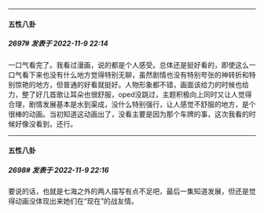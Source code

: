 

*****

####  五性八卦  
##### 2697#       发表于 2022-11-9 22:14

一口气看完了。我看过漫画，说的都是个人感受。总体还是挺好看的，即使这么一口气看下来也没有什么地方觉得特别无聊，虽然剧情也没有特别夸张的神转折和特别惊艳的地方，但普通的好看就挺好。人物形象都不错，画面该给力的时候也给力，整了好几首歌让耳朵也很舒服，oped没跳过，主题积极向上同时又让人觉得合理，剧情发展基本是水到渠成，没什么特别强行，让人感觉不舒服的地方，是个很棒的动画。当初知道这动画出了，没看主要是因为那个车牌的事，这次我看的时候好像没看到，还行。

*****

####  五性八卦  
##### 2698#       发表于 2022-11-9 22:16

要说的话，也就是七海之外的两人描写有点不足吧，最后一集知道发展，但还是觉得动画没体现出来她们在“现在”的战友情。

